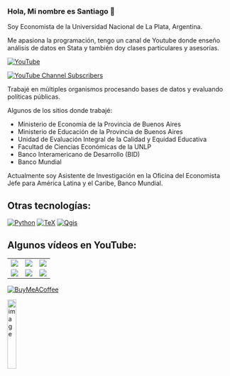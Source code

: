 ### Hola, Mi nombre es Santiago 👋
Soy Economista de la Universidad Nacional de La Plata, Argentina.

Me apasiona la programación, tengo un canal de Youtube donde enseño análisis de datos en Stata y también doy clases particulares y asesorías.

[![YouTube](https://img.shields.io/badge/Stateando-FF0000?style=for-the-badge&logo=youtube&logoColor=white&labelColor=101010)](https://youtube.com/@stateando)

[![YouTube Channel Subscribers](https://img.shields.io/youtube/channel/subscribers/UC-jqicSCWen_FCATDcFVORQ)](https://www.youtube.com/channel/UC-jqicSCWen_FCATDcFVORQ)

Trabajé en múltiples organismos procesando bases de datos y evaluando políticas públicas.

Algunos de los sitios donde trabajé:
- Ministerio de Economía de la Provincia de Buenos Aires
- Ministerio de Educación de la Provincia de Buenos Aires
- Unidad de Evaluación Integral de la Calidad y Equidad Educativa
- Facultad de Ciencias Económicas de la UNLP
- Banco Interamericano de Desarrollo (BID)
- Banco Mundial

Actualmente soy Asistente de Investigación en la Oficina del Economista Jefe para América Latina y el Caribe, Banco Mundial.

## Otras tecnologías:

[![Python](https://img.shields.io/badge/Python-blue?style=for-the-badge&logo=python&logoColor=white&labelColor=101010)]()
[![TeX](https://img.shields.io/badge/Tex-purple?style=for-the-badge&logo=Tex&logoColor=white&labelColor=101010)]()
[![Qgis](https://img.shields.io/badge/Qgis-green?style=for-the-badge&logo=Tex&logoColor=white&labelColor=101010)]()


## Algunos vídeos en YouTube:

<table style="width:100%">
<tr>
<td>
<a href="https://youtu.be/Z2XGFCowcDM">
<img src="http://i3.ytimg.com/vi/Z2XGFCowcDM/maxresdefault.jpg">
</a>
</td>
<td>
<a href="https://youtu.be/AS2omqYhkR0">
<img src="http://i3.ytimg.com/vi/AS2omqYhkR0/maxresdefault.jpg">
</a>
</td>
<td>
<a href="https://youtu.be/HNJjLIEQ1g0">
<img src="http://i3.ytimg.com/vi/HNJjLIEQ1g0/maxresdefault.jpg">
</a>
</td>
</tr>
<tr>
<td>
<a href="https://youtu.be/e7ABd5t7kRI">
<img src="http://i3.ytimg.com/vi/e7ABd5t7kRI/maxresdefault.jpg">
</a>
</td>
<td>
<a href="https://youtu.be/NgM3adJrjKo">
<img src="http://i3.ytimg.com/vi/NgM3adJrjKo/maxresdefault.jpg">
</a>
</td>
<td>
<a href="https://youtu.be/vbcGwqUCIFE">
<img src="http://i3.ytimg.com/vi/vbcGwqUCIFE/maxresdefault.jpg">
</a>
</td>
</tr>

</table>

[![BuyMeACoffee](https://img.shields.io/badge/Buy_Me_A_Coffee-apoyar_mi_trabajo-FFDD00?style=for-the-badge&logo=buy-me-a-coffee&logoColor=white&labelColor=101010)](https://www.buymeacoffee.com/stateando)

<img src="https://media.giphy.com/media/v1.Y2lkPTc5MGI3NjExNDI3ZGExMmF6dXJyOWh0ZnplMnB2bmQyOWgyMjE1YmFrb2o4M3doZSZlcD12MV9pbnRlcm5hbF9naWZfYnlfaWQmY3Q9cw/hXMGQqJFlIQMOjpsKC/giphy.gif" alt="image" width="20%" height="auto">



<!--
**santiagocerutti/santiagocerutti** is a ✨ _special_ ✨ repository because its `README.md` (this file) appears on your GitHub profile.

Here are some ideas to get you started:

- 🔭 I’m currently working on ...
- 🌱 I’m currently learning ...
- 👯 I’m looking to collaborate on ...
- 🤔 I’m looking for help with ...
- 💬 Ask me about ...
- 📫 How to reach me: ...
- 😄 Pronouns: ...
- ⚡ Fun fact: ...
-->
